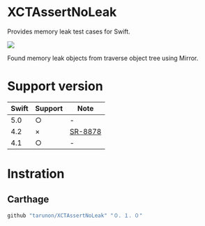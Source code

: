 # XCTAssertNoLeak

Provides memory leak test cases for Swift.

![](https://github.com/tarunon/XCTAssertNoLeak/blob/master/Readme/screenshot.png?raw=true)

Found memory leak objects from traverse object tree using Mirror.

# Support version
|Swift|Support|Note|
|-|-|-|
|5.0|○|-|
|4.2|×|[SR-8878](https://bugs.swift.org/browse/SR-8878)|
|4.1|○|-|

# Instration

## Carthage
```rb
github "tarunon/XCTAssertNoLeak" "０．１．０"
```

